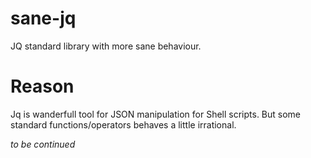 # sane-jq
JQ standard library with more sane behaviour.

# Reason

Jq is wanderfull tool for JSON manipulation for Shell scripts. But some standard functions/operators behaves a little irrational.

 _to be continued_
